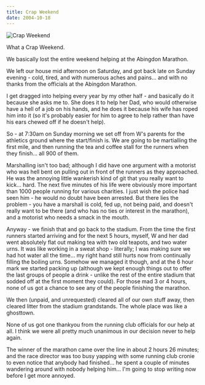 ```yaml
---
title: Crap Weekend
date: 2004-10-18
---
```


![Crap Weekend](https://source.unsplash.com/FHnnjk1Yj7Y/1600x900)

What a Crap Weekend.

We basically lost the entire weekend helping at the Abingdon Marathon.

We left our house mid afternoon on Saturday, and got back late on Sunday evening - cold, tired, and with numerous aches and pains... and with no thanks from the officials at the Abingdon Marathon.

I get dragged into helping every year by my other half - and basically do it because she asks me to. She does it to help her Dad, who would otherwise have a hell of a job on his hands, and he does it because his wife has roped him into it (so it's probably easier for him to agree to help rather than have his ears chewed off if he doesn't help).

So - at 7:30am on Sunday morning we set off from W's parents for the athletics ground where the start/finish is. We are going to be martialling the first mile, and then running the tea and coffee stall for the runners when they finish... all 900 of them.

Marshalling isn't too bad; although I did have one argument with a motorist who was hell bent on pulling out in front of the runners as they approached. He was the annoying little wankerish kind of git that you really want to kick... hard. The next five minutes of his life were obviously more important than 1000 people running for various charities. I just wish the police had seen him - he would no doubt have been arrested. But there lies the problem - you have a marshall is cold, fed up, not being paid, and doesn't really want to be there (and who has no ties or interest in the marathon), and a motorist who needs a smack in the mouth.

Anyway - we finish that and go back to the stadium. From the time the first runners started arriving and for the next 5 hours, myself, W and her dad went absolutely flat out making tea with two old teapots, and two water urns. It was like working in a sweat shop - literally; I was making sure we had hot water all the time... my right hand still hurts now from continually filling the boiling urns. Somehow we managed it though, and at the 6 hour mark we started packing up (although we kept enough things out to offer the last groups of people a drink - unlike the rest of the entire stadium that sodded off at the first moment they could). For those mad 3 or 4 hours, none of us got a chance to see any of the people finishing the marathon.

We then (unpaid, and unrequested) cleared all of our own stuff away, then cleared litter from the stadium grandstands. The whole place was like a ghosttown.

None of us got one thankyou from the running club officials for our help at all. I think we were all pretty much unanimous in our decision never to help again.

The winner of the marathon came over the line in about 2 hours 26 minutes; and the race director was too busy yapping with some running club cronie to even notice that anybody had finished... he spent a couple of minutes wandering around with nobody helping him... I'm going to stop writing now before I get more annoyed.